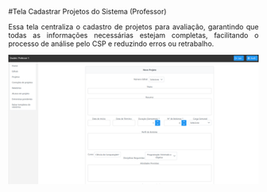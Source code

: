 #Tela Cadastrar Projetos do Sistema (Professor)

<p align="justify">
Essa tela centraliza o cadastro de projetos para avaliação, garantindo que todas as informações necessárias estejam completas, facilitando o processo de análise pelo CSP e reduzindo erros ou retrabalho.
</p>

<p align="center">
  <img src="/professor/imagens_prof/tela_cadastrar_projetos_prof.jpg" alt="Tela Cadastrar Projetos do Sistema (Professor)" width="800">
</p>